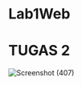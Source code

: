 # Lab1Web
# TUGAS 2
![Screenshot (407)](https://github.com/user-attachments/assets/27f00797-01d9-4386-a0c0-f7c3c6f48320)

